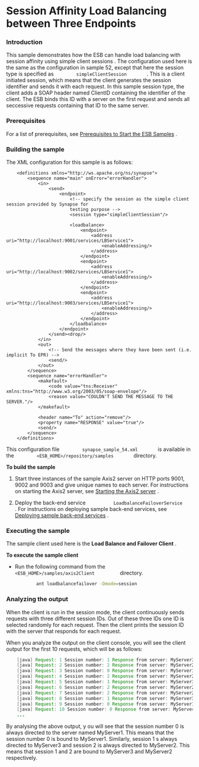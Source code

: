 # Session Affinity Load Balancing between Three Endpoints

### Introduction

This sample demonstrates how the ESB can handle load balancing with
session affinity using simple client sessions . The configuration used
here is the same as the configuration in sample 52, except that here the
session type is specified as `         simpleClientSession        ` .
This is a client initiated session, which means that the client
generates the session identifier and sends it with each request. In this
sample session type, the client adds a SOAP header named ClientID
containing the identifier of the client. The ESB binds this ID with a
server on the first request and sends all seccessive requests containing
that ID to the same server.

### Prerequisites

For a list of prerequisites, see [Prerequisites to Start the ESB
Samples](https://docs.wso2.com/display/EI650/Setting+Up+the+ESB+Samples#SettingUptheESBSamples-ESBSamplePrerequisites)
.

### Building the sample

The XML configuration for this sample is as follows:

``` 
    <definitions xmlns="http://ws.apache.org/ns/synapse">
        <sequence name="main" onError="errorHandler">
            <in>
                <send>
                    <endpoint>
                        <!-- specify the session as the simple client session provided by Synapse for
                        testing purpose -->
                        <session type="simpleClientSession"/>
    
                        <loadbalance>
                            <endpoint>
                                <address uri="http://localhost:9001/services/LBService1">
                                    <enableAddressing/>
                                </address>
                            </endpoint>
                            <endpoint>
                                <address uri="http://localhost:9002/services/LBService1">
                                    <enableAddressing/>
                                </address>
                            </endpoint>
                            <endpoint>
                                <address uri="http://localhost:9003/services/LBService1">
                                    <enableAddressing/>
                                </address>
                            </endpoint>
                        </loadbalance>
                    </endpoint>
                </send><drop/>
            </in>
            <out>
                <!-- Send the messages where they have been sent (i.e. implicit To EPR) -->
                <send/>
            </out>
        </sequence>
        <sequence name="errorHandler">
            <makefault>
                <code value="tns:Receiver" xmlns:tns="http://www.w3.org/2003/05/soap-envelope"/>
                <reason value="COULDN'T SEND THE MESSAGE TO THE SERVER."/>
            </makefault>
    
            <header name="To" action="remove"/>
            <property name="RESPONSE" value="true"/>
            <send/>
        </sequence>
    </definitions>
```

This configuration file `         synapse_sample_54.xml        ` is
available in the `         <ESB_HOME>/repository/samples        `
directory.

**To build the sample**

1.  Start three instances of the sample Axis2 server on HTTP ports 9001,
    9002 and 9003 and give unique names to each server. For instructions
    on starting the Axis2 server, see [Starting the Axis2
    server](https://docs.wso2.com/display/EI650/Setting+Up+the+ESB+Samples#SettingUptheESBSamples-Axis2server)
    .

2.  Deploy the back-end service
    `           LoadbalanceFailoverService          ` . For instructions
    on deploying sample back-end services, see [Deploying sample
    back-end
    services](https://docs.wso2.com/display/EI650/Setting+Up+the+ESB+Samples#SettingUptheESBSamples-Backend)
    .

### Executing the sample

The sample client used here is the **Load Balance and Failover Client**
.

**To execute the sample client**

-   Run the following command from the
    `           <ESB_HOME>/samples/axis2Client          ` directory.

    ``` bash
            ant loadbalancefailover -Dmode=session
    ```

### Analyzing the output

When the client is run in the session mode, the client continuously
sends requests with three different session IDs. Out of these three IDs
one ID is selected randomly for each request. Then the client prints the
session ID with the server that responds for each request.

When you analyze the output on the client console, you will see the
client output for the first 10 requests, which will be as follows:

``` java
    [java] Request: 1 Session number: 1 Response from server: MyServer3
    [java] Request: 2 Session number: 2 Response from server: MyServer2
    [java] Request: 3 Session number: 0 Response from server: MyServer1
    [java] Request: 4 Session number: 2 Response from server: MyServer2
    [java] Request: 5 Session number: 1 Response from server: MyServer3
    [java] Request: 6 Session number: 2 Response from server: MyServer2
    [java] Request: 7 Session number: 2 Response from server: MyServer2
    [java] Request: 8 Session number: 1 Response from server: MyServer3
    [java] Request: 9 Session number: 0 Response from server: MyServer1
    [java] Request: 10 Session number: 0 Response from server: MyServer1
    ... 
```

By analysing the above output, y ou will see that the session number 0
is always directed to the server named MyServer1. This means that the
session number 0 is bound to MyServer1. Similarly, session 1 s always
directed to MyServer3 and session 2 is always directed to MyServer2.
This means that session 1 and 2 are bound to MyServer3 and MyServer2
respectively.
